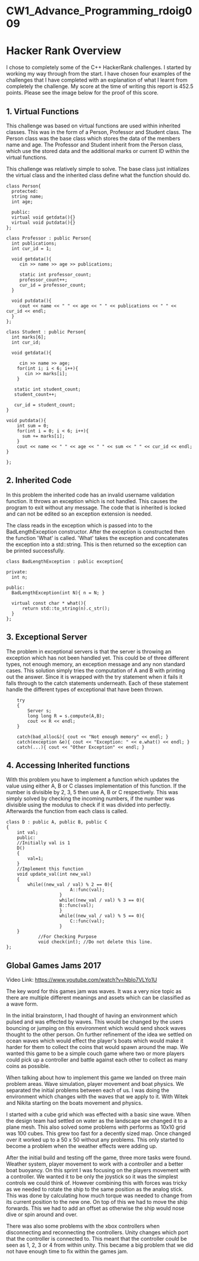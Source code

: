 # CW1_Advance_Programming_rdoig009

# Hacker Rank Overview 

I chose to completely some of the C++ HackerRank challenges. I started by working my way through from the start. I have chosen four examples of the challenges that I have completed with an explanation of what I learnt from completely the challenge. My score at the time of writing this report is 452.5 points. Please see the image below for the proof of this score.

## 1. Virtual Functions 

This challenge was based on virtual functions are used within inherited classes. This was in the form of a Person, Professor and Student class. The Person class was the base class which stores the data of the members name and age. The Professor and Student inherit from the Person class, which use the stored data and the additional marks or current ID within the virtual functions.  

This challenge was relatively simple to solve. The base class just initializes the virtual class and the inherited class define what the function should do. 

    class Person{
      protected:
      string name;
      int age;

      public:
      virtual void getdata(){}
      virtual void putdata(){}
    };  

    class Professor : public Person{
      int publications;
      int cur_id = 1;
    
      void getdata(){
         cin >> name >> age >> publications;
        
         static int professor_count; 
         professor_count++; 
         cur_id = professor_count;
      }
    
      void putdata(){
         cout << name << " " << age << " " << publications << " " << cur_id << endl; 
      }
    };
    
    class Student : public Person{
      int marks[6];
      int cur_id;
    
      void getdata(){
        
         cin >> name >> age;
        for(int i; i < 6; i++){
           cin >> marks[i];
        }
       
       static int student_count;
       student_count++;
        
       cur_id = student_count;
    }
    
    void putdata(){
        int sum = 0;
        for(int i = 0; i < 6; i++){
          sum += marks[i];
        }
        cout << name << " " << age << " " << sum << " " << cur_id << endl; 
    }
    
    };
    
    
## 2. Inherited Code

In this problem the inherited code has an invalid username validation function. It throws an exception which is not handled. This causes the program to exit without any message. The code that is inherited is locked and can not be edited so an exception extension is needed. 

The class reads in the exception which is passed into to the BadLengthException constructor. After the exception is constructed then the function 'What' is called. 'What' takes the exception and concatenates the exception into a std::string. This is then returned so the exception can be printed successfully.     
    
    class BadLengthException : public exception{

    private:
      int n;
    
    public:
      BadLengthException(int N){ n = N; }
    
      virtual const char * what(){
          return std::to_string(n).c_str();
      }
    };
    
## 3. Exceptional Server

The problem in exceptional servers is that the server is throwing an exception which has not been handled yet. This could be of three different types, not enough memory, an exception message and any non standard cases. This solution simply tries the computation of A and B with printing out the answer. Since it is wrapped with  the try statement when it fails it falls through to the catch statements underneath. Each of these statement handle the different types of exceptional that have been thrown. 

        try
        {
            Server s;
            long long R = s.compute(A,B);
            cout << R << endl;
        }

        catch(bad_alloc&){ cout << "Not enough memory" << endl; }
        catch(exception &e){ cout << "Exception: " << e.what() << endl; }
        catch(...){ cout << "Other Exception" << endl; }


## 4. Accessing Inherited functions

With this problem you have to implement a function which updates the value using either A, B or C classes implementation of this function. If the number is divisible by 2, 3, 5 then use A, B or C respectively. This was simply solved by checking the incoming numbers, if the number was divisible using the modulus to check if it was divided into perfectly. Afterwards the function from each class is called. 

    class D : public A, public B, public C
    {
    	int val;
    	public:
    	//Initially val is 1
    	D()
    	{
    		val=1;
    	}
    	//Implement this function
    	void update_val(int new_val)
    	{
    		while((new_val / val) % 2 == 0){ 
                    		A::func(val); 
                		}
                		while((new_val / val) % 3 == 0){ 
                 	 	B::func(val); 
                		}
                		while((new_val / val) % 5 == 0){ 
                    		C::func(val); 
                		}    	
    	}
                //For Checking Purpose
                void check(int); //Do not delete this line.
    };
   
   
   
   
## Global Games Jams 2017

Video Link: https://www.youtube.com/watch?v=Nblo7VLYo1U

The key word for this games jam was waves. It was a very nice topic as there are multiple different meanings and assets which can be classified as a wave form.  

In the initial brainstorm, I had thought of having an environment which pulsed and was effected by waves. This would be changed by the users bouncing or jumping on this environment which would send shock waves thought to the other person. On further refinement of the idea we settled on ocean waves which would effect the player's boats which would make it harder for them to collect the coins that would spawn around the map. We wanted this game to be a simple couch game where two or more players could pick up a controller and battle against each other to collect as many coins as possible. 

When talking about how to implement this game we landed on three main problem areas. Wave simulation, player movement and boat physics. We separated the initial problems between each of us. I was doing the environment which changes with the waves that we apply to it. With Witek and Nikita starting on the boats movement and physics. 

I started with a cube grid which was effected with a basic sine wave. When the design team had settled on water as the landscape we changed it to a plane mesh. This also solved some problems with performs as 10x10 grid was 100 cubes. This grew too fast for a decently sized map. Once changed over it worked up to a 50 x 50 without any problems. This only started to become a problem when the weather effects were adding up. 

After the initial build and testing off the game, three more tasks were found. Weather system, player movement to work with a controller and a better boat buoyancy. On this sprint I was focusing on the players movement with a controller. We wanted it to be only the joystick so it was the simplest controls we could think of. However combining this with forces was tricky as we needed to rotate the ship to the same position as the analog stick. This was done by calculating how much torque was needed to change from its current position to the new one. On top of this we had to move the ship forwards. This we had to add an offset as otherwise the ship would nose dive or spin around and over. 

There was also some problems with the xbox controllers when disconnecting and reconnecting the controllers. Unity changes which port that the controller is connected to. This meant that the controller could be seen as 1, 2, 3 or 4 from within unity. This became a big problem that we did not have enough time to fix within the games jam. 
    
